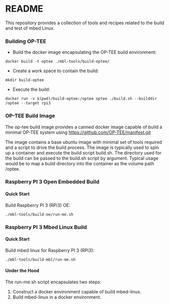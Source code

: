 # README #

This repository provides a collection of tools and recipes related to the build and test of mbed Linux.

### Building OP-TEE ###

* Build the docker image encapsulating the OP-TEE build environment:

```
docker build -t optee ./mbl-tools/build-optee/
```

* Create a work space to contain the build:

```
mkdir build-optee
```

* Execute the build:

```
docker run -v $(pwd)/build-optee:/optee optee ./build.sh --builddir /optee --target rpi3
```

### OP-TEE Build Image

The op-tee build image provides a canned docker image capable of build
a minimal OP-TEE system using https://github.com/OP-TEE/manifest.git

The image contains a base ubuntu image with minimal set of tools
required and a script to drive the build process.  The image is
typically used to spin up a container and execute the build script
build.sh.  The directory used for the build can be passed to the
build.sh script by argument.  Typical usage would be to map a
build directory into the container as the volume path /optee.

### Raspberry PI 3 Open Embedded Build

#### Quick Start

Build Raspberry PI 3 (RPi3) OE:

```
./mbl-tools/build-oe/run-me.sh
```

### Raspberry PI 3 Mbed Linux Build

#### Quick Start

Build mbed linux for Raspberry PI 3 (RPi3):

```
./mbl-tools/build-mbl/run-me.sh
```

#### Under the Hood

The run-me.sh script encapsulates two steps:
1) Construct a docker environment capable of build mbed-linux.
2) Build mbed-linux in a docker environment.

